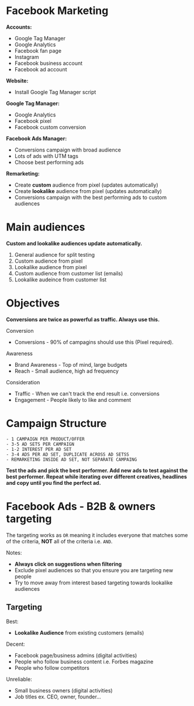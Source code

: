 # Facebook Marketing

**Accounts:**

-   Google Tag Manager
-   Google Analytics
-   Facebook fan page
-   Instagram
-   Facebook business account
-   Facebook ad account

**Website:**

-   Install Google Tag Manager script

**Google Tag Manager:**

-   Google Analytics
-   Facebook pixel
-   Facebook custom conversion

**Facebook Ads Manager:**

-   Conversions campaign with broad audience
-   Lots of ads with UTM tags
-   Choose best performing ads

**Remarketing:**

-   Create **custom** audience from pixel (updates automatically)
-   Create **lookalike** audience from pixel (updates automatically)
-   Conversions campaign with the best performing ads to custom audiences

# Main audiences

**Custom and lookalike audiences update automatically.**

1. General audience for split testing
2. Custom audience from pixel
3. Lookalike audience from pixel
4. Custom audience from customer list (emails)
5. Lookalike audeince from customer list

# Objectives

**Conversions are twice as powerful as traffic. Always use this.**

Conversion

-   Conversions - 90% of campagins should use this (Pixel required).

Awareness

-   Brand Awareness - Top of mind, large budgets
-   Reach - Small audience, high ad frequency

Consideration

-   Traffic - When we can't track the end result i.e. conversions
-   Engagement - People likely to like and comment

# Campaign Structure

```
- 1 CAMPAIGN PER PRODUCT/OFFER
- 3-5 AD SETS PER CAMPAIGN
- 1-2 INTEREST PER AD SET
- 3-4 ADS PER AD SET, DUPLICATE ACROSS AD SETSS
- REMARKETING INSIDE AD SET, NOT SEPARATE CAMPAING
```

**Test the ads and pick the best performer. Add new ads to test against the best performer. Repeat while iterating over different creatives, headlines and copy until you find the perfect ad.**

# Facebook Ads - B2B & owners targeting

The targeting works as `OR` meaning it includes everyone that matches some of the criteria, **NOT** all of the criteria i.e. `AND`.

Notes:

-   **Always click on suggestions when filtering**
-   Exclude pixel audiences so that you ensure you are targeting new people
-   Try to move away from interest based targeting towards lookalike audiences

## Targeting

Best:

-   **Lookalike Audience** from existing customers (emails)

Decent:

-   Facebook page/business admins (digital activities)
-   People who follow business content i.e. Forbes magazine
-   People who follow competitors

Unreliable:

-   Small business owners (digital activities)
-   Job titles ex. CEO, owner, founder...
